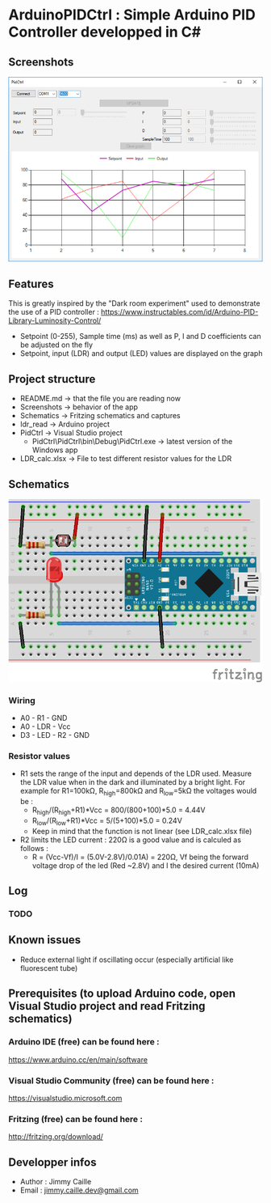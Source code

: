 # ArduinoPIDCtrl : Simple Arduino PID Controller developped in C#

## Screenshots
![Screenshot 1](https://raw.githubusercontent.com/jimmycaille/ArduinoPIDCtrl/master/Screenshots/readme.png "Screenshot 1")

## Features
This is greatly inspired by the "Dark room experiment" used to demonstrate the use of a PID controller :
https://www.instructables.com/id/Arduino-PID-Library-Luminosity-Control/

* Setpoint (0-255), Sample time (ms) as well as P, I and D coefficients can be adjusted on the fly
* Setpoint, input (LDR) and output (LED) values are displayed on the graph

## Project structure
- README.md    -> that the file you are reading now
- Screenshots  -> behavior of the app
- Schematics   -> Fritzing schematics and captures
- ldr_read     -> Arduino project
- PidCtrl      -> Visual Studio project
  - PidCtrl\PidCtrl\bin\Debug\PidCtrl.exe -> latest version of the Windows app
- LDR_calc.xlsx -> File to test different resistor values for the LDR
  
## Schematics
![Fritzing schematic](https://raw.githubusercontent.com/jimmycaille/ArduinoPIDCtrl/master/Schematics/readme.png "Fritzing schematic")

### Wiring
* A0 - R1 - GND
* A0 - LDR - Vcc
* D3 - LED - R2 - GND

### Resistor values
* R1 sets the range of the input and depends of the LDR used.
Measure the LDR value when in the dark and illuminated by a bright light.
For example for R1=100kΩ, R<sub>high</sub>=800kΩ and R<sub>low</sub>=5kΩ the voltages would be :
  * R<sub>high</sub>/(R<sub>high</sub>+R1)*Vcc = 800/(800+100)*5.0 = 4.44V
  * R<sub>low</sub>/(R<sub>low</sub>+R1)*Vcc = 5/(5+100)*5.0 = 0.24V
  * Keep in mind that the function is not linear (see LDR_calc.xlsx file)
* R2 limits the LED current : 220Ω is a good value and is calculed as follows :
  * R = (Vcc-Vf)/I = (5.0V-2.8V)/0.01A) = 220Ω, Vf being the forward voltage drop of the led (Red ~2.8V) and I the desired current (10mA)

## Log
### TODO

## Known issues
* Reduce external light if oscillating occur (especially artificial like fluorescent tube)

## Prerequisites (to upload Arduino code, open Visual Studio project and read Fritzing schematics)
### Arduino IDE (free) can be found here :
https://www.arduino.cc/en/main/software
### Visual Studio Community (free) can be found here :
https://visualstudio.microsoft.com
### Fritzing (free) can be found here :
http://fritzing.org/download/

## Developper infos
- Author : Jimmy Caille
- Email  : jimmy.caille.dev@gmail.com
